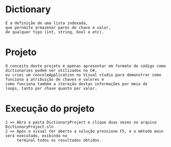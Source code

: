 ﻿
# Dictionary
    É a definição de uma lista indexada,
    que pernmite armazenar pares de chave e valor, 
    de qualquer tipo (int, string, bool e etc).

# Projeto
	O conceito deste projeto é apenas apresentar em formato de código como dictionaries podem ser utilizados no C#, 
	eu criei um concoleApplication no Visual studio para demonstrar como funciona a atribuição de chaves e valores e 
	como funciona também a iteração destas informações por meio de 
	loops, tanto por chave quanto por valor.

# Execução do projeto
	1 => Abra a pasta DictionaryProject e clique duas vezes no arquivo DictionaryProject.sln
	2 => Após o visual ter aberto a solução pressione F5, e o método main será executado, exibindo no
	     terminal todos os resultados obtidos.